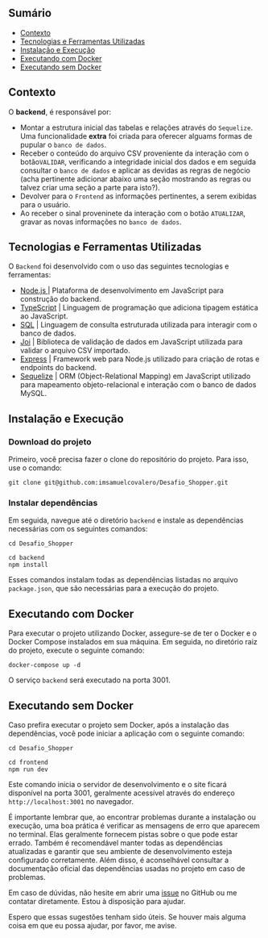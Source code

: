 ## Sumário
- [Contexto](#contexto)
- [Tecnologias e Ferramentas Utilizadas](#tecnologias-e-ferramentas-utilizadas)
- [Instalação e Execução](#instalação-e-execução)
- [Executando com Docker](#executando-com-docker)
- [Executando sem Docker](#executando-sem-docker)

## Contexto
O __backend__, é responsável por:
- Montar a estrutura inicial das tabelas e relações através do `Sequelize`. Uma funcionalidade __extra__ foi criada para oferecer alguams formas de pupular o `banco de dados`.
- Receber o conteúdo do arquivo CSV proveniente da interação com o botão`VALIDAR`, verificando a integridade inicial dos dados e em seguida consultar o `banco de dados` e aplicar as devidas as regras de negócio (acha pertinente adicionar abaixo uma seção mostrando as regras ou talvez criar uma seção a parte para isto?).
- Devolver para o `Frontend` as informações pertinentes, a serem exibidas para o usuário. 
- Ao receber o sinal proveninete da interação com o botão `ATUALIZAR`, gravar as novas informações no `banco de dados`.

## Tecnologias e Ferramentas Utilizadas
O `Backend` foi desenvolvido com o uso das seguintes tecnologias e ferramentas:

- [Node.js ](https://nodejs.org/en)| Plataforma de desenvolvimento em JavaScript para construção do backend.
- [TypeScript](https://www.typescriptlang.org/) | Linguagem de programação que adiciona tipagem estática ao JavaScript.
- [SQL](https://www.mysql.com/) | Linguagem de consulta estruturada utilizada para interagir com o banco de dados.
- [Joi](https://github.com/sideway/joi) | Biblioteca de validação de dados em JavaScript utilizada para validar o arquivo CSV importado.
- [Express](https://expressjs.com/) | Framework web para Node.js utilizado para criação de rotas e endpoints do backend.
- [Sequelize](https://sequelize.org/) | ORM (Object-Relational Mapping) em JavaScript utilizado para mapeamento objeto-relacional e interação com o banco de dados MySQL.

## Instalação e Execução
### Download do projeto
Primeiro, você precisa fazer o clone do repositório do projeto. Para isso, use o comando:
```
git clone git@github.com:imsamuelcovalero/Desafio_Shopper.git
```
### Instalar dependências
Em seguida, navegue até o diretório `backend` e instale as dependências necessárias com os seguintes comandos:
```
cd Desafio_Shopper

cd backend
npm install
```
Esses comandos instalam todas as dependências listadas no arquivo `package.json`, que são necessárias para a execução do projeto.

## Executando com Docker
Para executar o projeto utilizando Docker, assegure-se de ter o Docker e o Docker Compose instalados em sua máquina. Em seguida, no diretório raiz do projeto, execute o seguinte comando:
```
docker-compose up -d
```
O serviço `backend` será executado na porta 3001.

## Executando sem Docker
Caso prefira executar o projeto sem Docker, após a instalação das dependências, você pode iniciar a aplicação com o seguinte comando:
```
cd Desafio_Shopper

cd frontend
npm run dev
```
Este comando inicia o servidor de desenvolvimento e o site ficará disponível na porta 3001, geralmente acessível através do endereço `http://localhost:3001` no navegador.

É importante lembrar que, ao encontrar problemas durante a instalação ou execução, uma boa prática é verificar as mensagens de erro que aparecem no terminal. Elas geralmente fornecem pistas sobre o que pode estar errado. Também é recomendável manter todas as dependências atualizadas e garantir que seu ambiente de desenvolvimento esteja configurado corretamente. Além disso, é aconselhável consultar a documentação oficial das dependências usadas no projeto em caso de problemas.

Em caso de dúvidas, não hesite em abrir uma [issue](https://github.com/imsamuelcovalero/Desafio_Shopper/issues) no GitHub ou me contatar diretamente. Estou à disposição para ajudar.

Espero que essas sugestões tenham sido úteis. Se houver mais alguma coisa em que eu possa ajudar, por favor, me avise.

